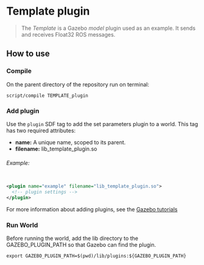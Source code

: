 # Template plugin
> The *Template* is a Gazebo *model* plugin used as an example. It sends and receives Float32 ROS messages.

## How to use
### Compile
On the parent directory of the repository run on terminal:

```
script/compile TEMPLATE_plugin
```

### Add plugin
Use the `plugin` SDF tag to add the set parameters plugin to a world.
This tag has two required attributes:
* **name:** A unique name, scoped to its parent.
* **filename:** lib_template_plugin.so

<!-- In order to configure the plugin, other tags can be added inside of the `plugin` tag (more information on the [settings section](#settings)). -->

###### Example:
```xml

<plugin name="example" filename="lib_template_plugin.so">
  <!-- plugin settings -->
</plugin>
```

For more information about adding plugins, see the [Gazebo tutorials](http://gazebosim.org/tutorials?tut=plugins_model&cat=running_the_plugin#RunningthePlugin.)

### Run World
Before running the world, add the lib directory to the GAZEBO_PLUGIN_PATH so that Gazebo can find the plugin.

```
export GAZEBO_PLUGIN_PATH=$(pwd)/lib/plugins:${GAZEBO_PLUGIN_PATH}
```

<!-- ## Settings -->
